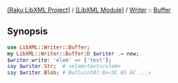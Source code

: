 [[Raku LibXML Project]](https://libxml-raku.github.io)
 / [[LibXML Module]](https://libxml-raku.github.io/LibXML-raku)
 / [Writer](https://libxml-raku.github.io/LibXML-raku/Writer)
 :: [Buffer](https://libxml-raku.github.io/LibXML-raku/Writer/Buffer)

Synopsis
--------

```raku
use LibXML::Writer::Buffer;
my LibXML::Writer::Buffer:D $writer .= new;
$writer.write: 'elem' => ['text'];
say $writer.Str;  # <elem>text</elem>
say $writer.Blob; # Buf[uint8]:0x<3C 65 6C ...>
```

